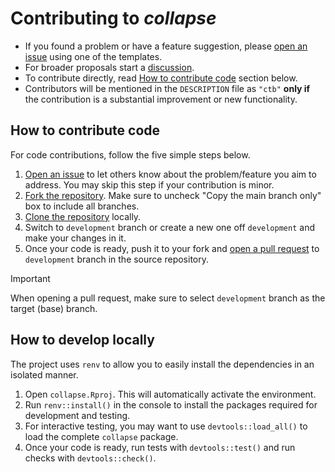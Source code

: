 # Contributing to *collapse*

- If you found a problem or have a feature suggestion, please [open an issue](https://github.com/SebKrantz/collapse/issues/new/choose) using one of the templates.
- For broader proposals start a [discussion](https://github.com/SebKrantz/collapse/discussions).
- To contribute directly, read [How to contribute code](#how-to-contribute-code) section below.
- Contributors will be mentioned in the `DESCRIPTION` file as `"ctb"` **only if** the contribution is a substantial improvement or new functionality. 

## How to contribute code

For code contributions, follow the five simple steps below.

1. [Open an issue](https://github.com/SebKrantz/collapse/issues/new/choose) to let others know about the problem/feature you aim to address.
You may skip this step if your contribution is minor.
2. [Fork the repository](https://docs.github.com/en/pull-requests/collaborating-with-pull-requests/working-with-forks/fork-a-repo).
Make sure to uncheck "Copy the main branch only" box to include all branches.
3. [Clone the repository](https://docs.github.com/en/repositories/creating-and-managing-repositories/cloning-a-repository) locally.
4. Switch to `development` branch or create a new one off `development` and make your changes in it.
5. Once your code is ready, push it to your fork and 
[open a pull request](https://docs.github.com/en/pull-requests/collaborating-with-pull-requests/proposing-changes-to-your-work-with-pull-requests/creating-a-pull-request) 
to `development` branch in the source repository.

> [!IMPORTANT]  
> When opening a pull request, make sure to select `development` branch as the target (base) branch.

## How to develop locally

The project uses `renv` to allow you to easily install the dependencies in an isolated manner.

1. Open `collapse.Rproj`. This will automatically activate the environment.
2. Run `renv::install()` in the console to install the packages required for development and testing.
3. For interactive testing, you may want to use `devtools::load_all()` to load the complete `collapse` package.
4. Once your code is ready, run tests with `devtools::test()` and run checks with `devtools::check()`.
